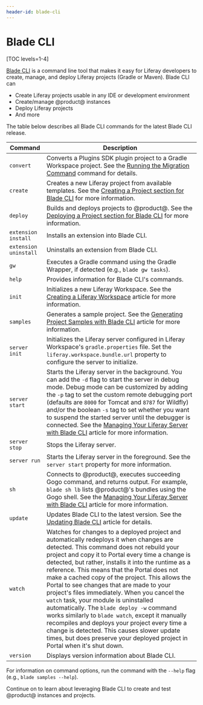 ```yaml
---
header-id: blade-cli
---
```


# Blade CLI

[TOC levels=1-4]

[Blade CLI](https://github.com/liferay/liferay-blade-cli/) is a command line
tool that makes it easy for Liferay developers to create, manage, and deploy
Liferay projects (Gradle or Maven). Blade CLI can

- Create Liferay projects usable in any IDE or development environment
- Create/manage @product@ instances
- Deploy Liferay projects
- And more

The table below describes all Blade CLI commands for the latest Blade CLI
release. 

Command | Description
------- | -------------
`convert` | Converts a Plugins SDK plugin project to a Gradle Workspace project. See the [Running the Migration Command](/developer/reference/-/knowledge_base/7-1/migrating-traditional-plugins-to-workspace-web-applications#running-the-migration-command) command for details.
`create` | Creates a new Liferay project from available templates. See the [Creating a Project section for Blade CLI](/developer/reference/-/knowledge_base/7-2/creating-a-project#blade-cli) for more information.
`deploy` | Builds and deploys projects to @product@. See the [Deploying a Project section for Blade CLI](/developer/reference/-/knowledge_base/7-2/deploying-a-project#blade-cli) for more information.
`extension install` | Installs an extension into Blade CLI.
`extension uninstall` | Uninstalls an extension from Blade CLI.
`gw` | Executes a Gradle command using the Gradle Wrapper, if detected (e.g., `blade gw tasks`).
`help` | Provides information for Blade CLI's commands.
`init` | Initializes a new Liferay Workspace. See the [Creating a Liferay Workspace](/developer/reference/-/knowledge_base/7-2/creating-a-liferay-workspace#blade-cli) article for more information.
`samples` | Generates a sample project. See the [Generating Project Samples with Blade CLI](/developer/reference/-/knowledge_base/7-2/generating-project-samples-with-blade-cli) article for more information.
`server init` | Initializes the Liferay server configured in Liferay Workspace's `gradle.properties` file. Set the `liferay.workspace.bundle.url` property to configure the server to initialize.
`server start` | Starts the Liferay server in the background. You can add the `-d` flag to start the server in debug mode. Debug mode can be customized by adding the `-p` tag to set the custom remote debugging port (defaults are `8000` for Tomcat and `8787` for Wildfly) and/or the boolean `-s` tag to set whether you want to suspend the started server until the debugger is connected. See the [Managing Your Liferay Server with Blade CLI](/developer/reference/-/knowledge_base/7-2/managing-your-liferay-server-with-blade-cli) article for more information.
`server stop` | Stops the Liferay server.
`server run` | Starts the Liferay server in the foreground. See the `server start` property for more information.
`sh` | Connects to @product@, executes succeeding Gogo command, and returns output. For example, `blade sh lb` lists @product@'s bundles using the Gogo shell. See the [Managing Your Liferay Server with Blade CLI](/developer/reference/-/knowledge_base/7-2/managing-your-liferay-server-with-blade-cli) article for more information.
`update` | Updates Blade CLI to the latest version. See the [Updating Blade CLI](/developer/reference/-/knowledge_base/7-2/updating-blade-cli) article for details.
`watch` | Watches for changes to a deployed project and automatically redeploys it when changes are detected. This command does not rebuild your project and copy it to Portal every time a change is detected, but rather, installs it into the runtime as a reference. This means that the Portal does not make a cached copy of the project. This allows the Portal to see changes that are made to your project's files immediately. When you cancel the `watch` task, your module is uninstalled automatically. The `blade deploy -w` command works similarly to `blade watch`, except it manually recompiles and deploys your project every time a change is detected. This causes slower update times, but does preserve your deployed project in Portal when it's shut down.
`version` | Displays version information about Blade CLI.

<!-- TODO: Find more about new `upgradeProps` property. -Cody-->

For information on command options, run the command with the `--help` flag
(e.g., `blade samples --help`).

Continue on to learn about leveraging Blade CLI to create and test @product@
instances and projects.
